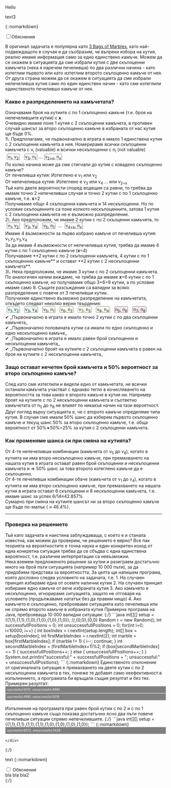 Hello

<link rel="stylesheet" href="../techno.css?">

text3

{::nomarkdown}
<div>
	<input type="checkbox" class="switch-label" id=xxx><label class=explanationbutton for=xxx><span class="switchlabel">Обяснения</span></label>
	<div class="explanation">
		
В оригинал задачата е популярна като <a href="https://en.wikibooks.org/wiki/Puzzles/Statistical_puzzles/3_Bags_of_Marbles" target="_blank">3 Bags of Marbles</a>, като най-подвеждащото в случая е да съобразим, че въпреки избора на кутия, реално имаме информация само за едно единствено камъче. Можем да се окажем в ситуацията да сме избрали кутия с две скъпоценни камъчета (нека я наречем печеливша) по два различни начина - като изтеглим първото или като изтеглим второто скъпоценно камъче от нея. От друга страна можем да се окажем в ситуацията да сме избрали непечеливша кутия само по един единствен начин - като сме изтеглили единственото пeчелившо камъче от нея.
<h3>Какво е разпределението на камъчетата?</h3>
Означаваме броя на кутиите с по 1 скъпоценно камъче (т.е. броя на непечелившите кутии) с <b title="Брой кутии с едно скъпоценно камъче">x</b>.<br>
Очевидно имаме поне 1 кутия с 2 скъпоценни камъчета, в противен случай шансът за второ скъпоценно камъче в избраната от нас кутия ще бъде 0%.<br>
1\. Предполагаме, че първоначално в играта е имало 1 единствена кутия с 2 скъпоценни камъчета в нея. 
Номерираме всички скъпоценни камъчета с v<sub>i</sub> (valuable) и всички нескъпoценни с n<sub>i</sub> (not valuable)<br> 
<style> 
.box {border-style: solid; border-width: 1px; border-radius: 4px 4px 0px 0px; border-color:grey; margin:5px 5px 5px 5px; padding: 0px 2px 1px 2px; background-color:#f7f7f7;white-space: nowrap; line-height: 150%;}
</style>
<span class="box">v<sub>1</sub>, v<sub>2</sub></span> 
<span class="box">v<sub>3</sub>, n<sub>1</sub></span>...<span class="box">v<sub>2+x</sub>, n<sub>x</sub></span>
<br>
По колко начина може да сме стигнали до кутия с извадено скъпоценно камъче?<br>
От печеливша кутия: Изтеглено е v<sub>1</sub> или v<sub>2</sub><br>
От непечеливша кутия:  Изтеглено е v<sub>3</sub> или v<sub>4</sub> ... или v<sub>2+x</sub><br>
Тъй като двете вероятности според водещия са равни, то трябва да имаме точно 2 непечеливши случая и точно 2 кутии с по 1 скъпоценно камъче, т.е. <b title="Брой кутии с едно скъпоценно камъче">x</b>=2<br>
Получаваме общо 4 скъпоценни камъчета и 14 нескъпоценни. Но по условие скъпоценните са поне колкото нескъпоценните, затова 1 кутия с 2 скъпоценни камъчета не е възможно разпределение.<br> 
2\. Ако предположим, че имаме 2 кутии с по 2 скъоценни камъчета, то <br> 
<span class="box">v<sub>1</sub>, v<sub>2</sub></span> 
<span class="box">v<sub>3</sub>, v<sub>4</sub></span> 
<span class="box">v<sub>5</sub>, n<sub>1</sub></span> 
...
<span class="box">v<sub>4+x</sub>, n<sub>x</sub></span>
<br>
Имаме 4 възможности за първо избрано камъче от печеливша кутия: v<sub>1</sub>,v<sub>2</sub>,v<sub>3</sub>,v<sub>4</sub><br>
За да имаме 4 възможности от непечеливша кутия, трябва да имаме 4 кутии с по 1 скъпоценно камъче (<b title="Брой кутии с едно скъпоценно камъче">x</b>=4)<br>
Получаваме **2 кутии с по 2 скъпоценни камъчета, 4 кутии с по 1 скъпоценнно камъче** и остават **2 кутии с 2 нескъпоценни камъчета**.<br>
3\. Нека предположим, че имаме 3 кутии с по 2 скъпоценни камъчета. <br>
По аналогичен начим виждаме, че трябва да имаме <b title="Брой кутии с едно скъпоценно камъче">x</b>=6 кутии с по 1 скъпоценно камъче, но получаваме общо 3+6=9 кутии, а по условие имаме само 8. Същите разсъждения са валидни за всяко разпределение с повече от 3 печеливши кутии.<br>
Получихме единствено възможно разпределение на камъчетата, откъдето следват няколко верни твърдения:<br>
<nobr><span class="box" style="background-color:#eafff1">v<sub>1</sub>, v<sub>2</sub></span> 
<span class="box" style="background-color:#eafff1">v<sub>3</sub>, v<sub>4</sub></span></nobr>
<nobr><span class="box" style="background-color:#ffffed">v<sub>5</sub>, n<sub>1</sub></span> 
<span class="box" style="background-color:#ffffed">v<sub>6</sub>, n<sub>2</sub></span> 
<span class="box" style="background-color:#ffffed">v<sub>7</sub>, n<sub>3</sub></span> 
<span class="box" style="background-color:#ffffed">v<sub>8</sub>, n<sub>4</sub></span></nobr>
<nobr><span class="box" style="background-color:#f2e6e6">n<sub>5</sub>, n<sub>6</sub></span>
<span class="box" style="background-color:#f2e6e6">n<sub>7</sub>, n<sub>8</sub></span></nobr><br>
✔ _Първоначално в играта е имало точно 2 кутии с по два скъпоценни камъчета_ <br>
✔ _Първоначално половината кутии са имали по едно скъпоценно и едно нескъпоценно камъче_ <br>
✔ _Първоначално в играта е имало равен брой скъпоценни и нескъпоценни камъчета_ <br>
✔ _Първоначално броят на кутиите с 2 скъпоценни камъчета е равен на броя на кутиите с 2 нескъпоценни камъчета_ <br>
<h3>Защо остават нечетен брой камъчета и 50% вероятност за второ скъпоценно камъче?</h3>
След като сме изтеглили и видели едно от камъчетата, не всички останали камъчета участват с еднакво тегло в изчисляването на вероятността за това какво е второто камъче в кутия ни. Например броят на кутиите с по 2 нескъпоценни камъчета и съответно камъчетата от n<sub>5</sub> до n<sub>8</sub> не влияят по никакъв начин на тази вероятност.<br>
Друг поглед върху ситуацията е, че с второто камъче определяме типа кутия. В случая сме имали 50% шанс да изберем първото скъпоценно камъче и текущ шанс 50% за второ скъпоценно камъче, т.е. обща вероятност от 50%∗50%=25% за кутия с 2 скъпоценни камъчета.
<h3>Как променяме шанса си при смяна на кутията?</h3>
От 4-те непечеливши комбинации (камъчета от v<sub>5</sub> до v<sub>8</sub>), когато в кутията ни има второ нескъпоценно камъче, при премахването на нашата кутия в играта остават равен брой скъпоценни и нескъпоценни камъчета и ⇒ 50% шанс за това второто изтеглено камъче да е скъпоценно.<br>
От 4-те печеливши комбинации обаче (камъчета от v<sub>1</sub> до v<sub>4</sub>), когато в кутията ни има второ скъпоценно камъче, при премахването на нашата кутия в играта остават 6 скъпоценни и 8 нескъпоценни камъчета, т.е. имаме шанс за успех 6/14≈42.857%<br> 
Сумарно при смяна на кутиите шансът ни за второ скъпоценно камъче ще бъде по-малък ( ≈ 46.4%).
<hr>
<h3>Проверка на решението</h3>
Тъй като задачата е наистина заблуждаваща, с което е и станала известна, как можем да проверим, че решението е вярно? Все пак теорията на вероятностите е точна наука и един конкретен изход от една конкретна ситуация трябва да се сбъдва с една единствена вероятност, т.е. различни интерпретации са невъзможни.<br>
Нека вземем предложеното решение за кутии и разиграем достатъчно много на брой пъти ситуацията (например 10 000 пъти), за да придобием представа за вероятността. За целта ще напишем програма, която дословно следва условието на задачата, т.е.
1. На случаен принцип избираме една от осемте налични кутии
2. На случаен принцип избираме едно камъче от вече избраната кутия
3. Ако камъчето е нескъпоценно, игнорираме ситуацията, защото не отговаря на условието (продължаваме нататък без да правим нищо)
4. Ако камъчето е скъпоценно, преброяваме ситуацията като печеливша или не спрямо второто камъче в избраната кутия
Примерна програма на Java, преброяваща 10 000 валидни ситуации:
{:/}
```java
int[][] setup = {{1,1},{1,1},{1,0},{1,0},{1,0},{1,0}}; //,{0,0},{0,0}
Random r = new Random();
int successfullPositions = 0;
int unsuccessfullPositions = 0;
for(int i=0; i<10000; i++) {
	int boxIndex = r.nextInt(setup.length);
	int[] box = setup[boxIndex];
	int firstMarbleIndex = r.nextInt(2); 
	int marble = box[firstMarbleIndex];
	if (marble != 1) {
		i--;
		continue;
	}
	int secondMarbleIndex = (firstMarbleIndex+1)%2;
	if (box[secondMarbleIndex] == 1) {
		successfullPositions++;
	} else {
		unsuccessfullPositions++;
	}
}
System.out.println("successful:" + successfullPositions + "; unsuccessful:" + unsuccessfullPositions);
```
{::nomarkdown}
Единственото отклонение от оригиналната ситуация е премахването на двете кутии с по 2 нескъпоценни камъчета в тях, понеже те добавят само неефективност в изпълнението, а програмата би връщала същия резултат и без тях. Примерен резултат:
<div style=" background: grey;border: 1px solid #ccc; color: white; display: block;padding: 5px;width: 100%;font-size: 70%;">successful:5010; unsuccessful:4990</div>
<div style=" background: grey;border: 1px solid #ccc; color: white; display: block;padding: 5px;width: 100%;font-size: 70%;">successful:4981; unsuccessful:5019</div>
<br>
Изпълнение на програмата при равен брой кутии с по 2 и с по 1 скъпоценно камъче също показва достатъчно ясно два пъти повече печеливши ситуации спрямо непечелившите.
{:/}
```java
int[][] setup = {{1,1},{1,1},{1,1},{1,1},{1,0},{1,0},{1,0},{1,0}}; 
```
{::nomarkdown}
<div style=" background: grey;border: 1px solid #ccc; color: white; display: block;padding: 5px;width: 100%;font-size: 70%;">successful:6572; unsuccessful:3428</div>		
			
		
	</div> 
</div>
{:/}

text
{::nomarkdown}
<div> 
<input type="checkbox" class="switch-label" id=xxx2>
	 <label class=explanationbutton for=xxx2><span class="switch-label">Обяснения</span></label>
	 <div class="explanation">
			bla bla bla2
	 </div> 
 </div>
{:/}


